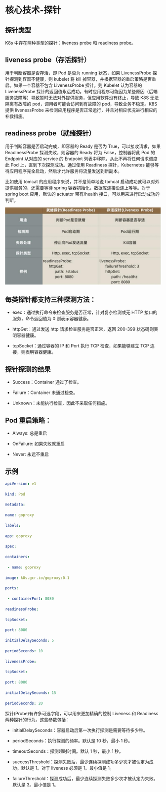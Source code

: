 # 核心技术-探针

## 探针类型

K8s 中存在两种类型的探针：liveness probe 和 readiness probe。

## liveness probe（存活探针）

用于判断容器是否存活，即 Pod 是否为 running 状态，如果 LivenessProbe 探针探测到容器不健康，则 kubelet 将 kill 掉容器，并根据容器的重启策略是否重启。如果一个容器不包含 LivenessProbe 探针，则 Kubelet 认为容器的 LivenessProbe 探针的返回值永远成功。有时应用程序可能因为某些原因（后端服务故障等）导致暂时无法对外提供服务，但应用软件没有终止，导致 K8S 无法隔离有故障的 pod，调用者可能会访问到有故障的 pod，导致业务不稳定。K8S 提供 livenessProbe 来检测应用程序是否正常运行，并且对相应状况进行相应的补救措施。

## readiness probe（就绪探针）

用于判断容器是否启动完成，即容器的 Ready 是否为 True，可以接收请求，如果ReadinessProbe 探测失败，则容器的 Ready 将为 False，控制器将此 Pod 的 Endpoint 从对应的 service 的 Endpoint 列表中移除，从此不再将任何请求调度此 Pod 上，直到下次探测成功。通过使用 Readiness 探针，Kubernetes 能够等待应用程序完全启动，然后才允许服务将流量发送到新副本。

比如使用 tomcat 的应用程序来说，并不是简单地说 tomcat 启动成功就可以对外提供服务的，还需要等待 spring 容器初始化，数据库连接没连上等等。对于 spring boot 应用，默认的 actuator 带有/health 接口，可以用来进行启动成功的判断。

![](../../assets/images/2021-04-22-21-12-32.png)

## 每类探针都支持三种探测方法：

* exec：通过执行命令来检查服务是否正常，针对复杂检测或无 HTTP 接口的服务，命令返回值为 0 则表示容器健康。

* httpGet：通过发送 http 请求检查服务是否正常，返回 200-399 状态码则表明容器健康。

* tcpSocket：通过容器的 IP 和 Port 执行 TCP 检查，如果能够建立 TCP 连接，则表明容器健康。

## 探针探测的结果

* Success：Container 通过了检查。

* Failure：Container 未通过检查。

* Unknown：未能执行检查，因此不采取任何措施。

## Pod 重启策略：

* Always: 总是重启

* OnFailure: 如果失败就重启

* Never: 永远不重启

## 示例

``` yaml
apiVersion: v1

kind: Pod

metadata:

name: goproxy

labels:

app: goproxy

spec:

containers:

 - name: goproxy

image: k8s.gcr.io/goproxy:0.1

ports:

 - containerPort: 8080

readinessProbe:

tcpSocket:

port: 8080

initialDelaySeconds: 5

periodSeconds: 10

livenessProbe:

tcpSocket:

port: 8080

initialDelaySeconds: 15

periodSeconds: 20

```

探针(Probe)有许多可选字段，可以用来更加精确的控制 Liveness 和 Readiness 两种探针的行为。这些参数包括：

* initialDelaySeconds：容器启动后第一次执行探测是需要等待多少秒。

* periodSeconds：执行探测的频率。默认是 10 秒，最小 1 秒。

* timeoutSeconds：探测超时时间。默认 1 秒，最小 1 秒。

* successThreshold：探测失败后，最少连续探测成功多少次才被认定为成功。默认是 1。对于 liveness 必须是 1。最小值是 1。

* failureThreshold：探测成功后，最少连续探测失败多少次才被认定为失败。默认是 3。最小值是 1。
